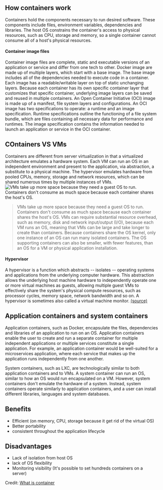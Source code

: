 ## How containers work
Containers hold the components necessary to run desired software. These components include files, environment variables, dependencies and libraries. The host OS constrains the container's access to physical resources, such as CPU, storage and memory, so a single container cannot consume all of a host's physical resources.

#### Container image files
Container image files are complete, static and executable versions of an application or service and differ from one tech to other.
Docker image are made up of multiple layers, which start with a base image. 
The base image includes all of the dependencies needed to execute code in a container. Each image has a readable/writable layer on top of static unchanging layers. 
Because each container has its own specific container layer that customizes that specific container, underlying image layers can be saved and reused in multiple containers. An Open Container Initiative (OCI) image is made up of a manifest, file system layers and configurations. An OCI image has two specifications to operate: a runtime and an image specification. Runtime specifications outline the functioning of a file system bundle, which are files containing all necessary data for performance and runtimes. The image specification contains the information needed to launch an application or service in the OCI container.

## COntainers VS VMs
Containers are different from server virtualization in that a virtualized architecture emulates a hardware system. Each VM can run an OS in an independent environment and present to the application, via abstraction, a substitute to a physical machine. The hypervisor emulates hardware from pooled CPUs, memory, storage and network resources, which can be shared numerous times by multiple instances of VMs.
![VMs take up more space because they need a guest OS to run. Containers don't consume as much space because each container shares the host's OS.](../ΩAsset/windows_server-virtual_machines_vs_containers.png)
> VMs take up more space because they need a guest OS to run. Containers don't consume as much space because each container shares the host's OS.
VMs can require substantial resource overhead, such as memory, disk and network input/output (I/O), because each VM runs an OS, meaning that VMs can be large and take longer to create than containers. Because containers share the OS kernel, only one instance of an OS can run many isolated containers. The OS supporting containers can also be smaller, with fewer features, than an OS for a VM or physical application installation.

#### Hypervisor
A hypervisor is a function which abstracts -- isolates -- operating systems and applications from the underlying computer hardware. This abstraction allows the underlying host machine hardware to independently operate one or more virtual machines as guests, allowing multiple guest VMs to effectively share the system's physical compute resources, such as processor cycles, memory space, network bandwidth and so on. A hypervisor is sometimes also called a virtual machine monitor. [(source)](https://searchservervirtualization.techtarget.com/definition/hypervisor)

## Application containers and system containers
Application containers, such as Docker, encapsulate the files, dependencies and libraries of an application to run on an OS. Application containers enable the user to create and run a separate container for multiple independent applications or multiple services constitute a single application. For example, an application container would be well-suited for a microservices application, where each service that makes up the application runs independently from one another.

System containers, such as LXC, are technologically similar to both application containers and to VMs. A system container can run an OS, similar to how an OS would run encapsulated on a VM. However, system containers don't emulate the hardware of a system. Instead, system containers operate similarly to application containers, and a user can install different libraries, languages and system databases.

## Benefits
 - Efficient (on memory, CPU, storage because it get rid of the virtual OS)
 - Better portability
 - consistent throughout the application lifecycle

## Disadvantages
 - Lack of isolation from host OS
 - lack of OS flexibility
 - Monitoring visibility (It's possible to set hundreds containers on a server)

Credit: [What is container](https://searchitoperations.techtarget.com/definition/container-containerization-or-container-based-virtualization)